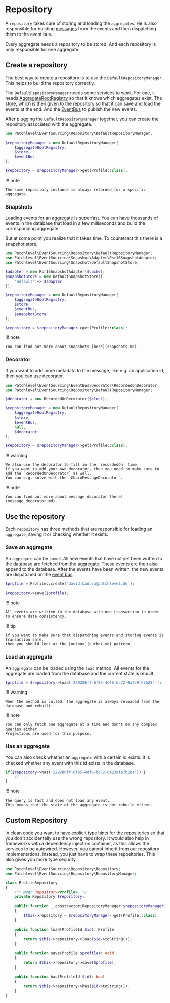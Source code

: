 # Repository

A `repository` takes care of storing and loading the `aggregates`.
He is also responsible for building [messages](event_bus.md) from the events and then dispatching them to the event bus.

Every aggregate needs a repository to be stored. 
And each repository is only responsible for one aggregate.

## Create a repository

The best way to create a repository is to use the `DefaultRepositoryManager`.
This helps to build the repository correctly.

The `DefaultRepositoryManager` needs some services to work. 
For one, it needs [AggregateRootRegistry](aggregate.md#aggregate-root-registry) so that it knows which aggregates exist. 
The [store](store.md), which is then given to the repository so that it can save and load the events at the end. 
And the [EventBus](event_bus.md) to publish the new events.

After plugging the `DefaultRepositoryManager` together, you can create the repository associated with the aggregate.

```php
use Patchlevel\EventSourcing\Repository\DefaultRepositoryManager;

$repositoryManager = new DefaultRepositoryManager(
    $aggregateRootRegistry,
    $store,
    $eventBus
);

$repository = $repositoryManager->get(Profile::class);
```

!!! note

    The same repository instance is always returned for a specific aggregate.

### Snapshots

Loading events for an aggregate is superfast. 
You can have thousands of events in the database that load in a few milliseconds and build the corresponding aggregate.

But at some point you realize that it takes time. To counteract this there is a snapshot store.

```php
use Patchlevel\EventSourcing\Repository\DefaultRepositoryManager;
use Patchlevel\EventSourcing\Snapshot\Adapter\Psr16SnapshotAdapter;
use Patchlevel\EventSourcing\Snapshot\DefaultSnapshotStore;

$adapter = new Psr16SnapshotAdapter($cache);
$snapshotStore = new DefaultSnapshotStore([
    'default' => $adapter
]);

$repositoryManager = new DefaultRepositoryManager(
    $aggregateRootRegistry,
    $store,
    $eventBus,
    $snapshotStore
);

$repository = $repositoryManager->get(Profile::class);
```

!!! note

    You can find out more about snapshots [here](snapshots.md).

### Decorator

If you want to add more metadata to the message, like e.g. an application id, then you can use decorator.

```php
use Patchlevel\EventSourcing\EventBus\Decorator\RecordedOnDecorator;
use Patchlevel\EventSourcing\Repository\DefaultRepositoryManager;

$decorator = new RecordedOnDecorator($clock);

$repositoryManager = new DefaultRepositoryManager(
    $aggregateRootRegistry,
    $store,
    $eventBus,
    null,
    $decorator
);

$repository = $repositoryManager->get(Profile::class);
```

!!! warning

    We also use the decorator to fill in the `recordedOn` time. 
    If you want to add your own decorator, then you need to make sure to add the `RecordedOnDecorator` as well. 
    You can e.g. solve with the `ChainMessageDecorator`.

!!! note

    You can find out more about message decorator [here](message_decorator.md).

## Use the repository

Each `repository` has three methods that are responsible for loading an `aggregate`, 
saving it or checking whether it exists.

### Save an aggregate

An `aggregate` can be `saved`. 
All new events that have not yet been written to the database are fetched from the aggregate. 
These events are then also append to the database. 
After the events have been written, 
the new events are dispatched on the [event bus](./event_bus.md).

```php
$profile = Profile::create('david.badura@patchlevel.de');

$repository->save($profile);
```

!!! note

    All events are written to the database with one transaction in order to ensure data consistency.

!!! tip

    If you want to make sure that dispatching events and storing events is transaction safe, 
    then you should look at the [outbox](outbox.md) pattern.

### Load an aggregate

An `aggregate` can be loaded using the `load` method. 
All events for the aggregate are loaded from the database and the current state is rebuilt.

```php
$profile = $repository->load('229286ff-6f95-4df6-bc72-0a239fe7b284');
```

!!! warning

    When the method is called, the aggregate is always reloaded from the database and rebuilt.

!!! note

    You can only fetch one aggregate at a time and don't do any complex queries either. 
    Projections are used for this purpose.

### Has an aggregate

You can also check whether an `aggregate` with a certain id exists. 
It is checked whether any event with this id exists in the database.

```php
if($repository->has('229286ff-6f95-4df6-bc72-0a239fe7b284')) {
    // ...
}
```

!!! note

    The query is fast and does not load any event. 
    This means that the state of the aggregate is not rebuild either.

## Custom Repository

In clean code you want to have explicit type hints for the repositories
so that you don't accidentally use the wrong repository.
It would also help in frameworks with a dependency injection container,
as this allows the services to be autowired.
However, you cannot inherit from our repository implementations.
Instead, you just have to wrap these repositories.
This also gives you more type security.

```php
use Patchlevel\EventSourcing\Repository\Repository;
use Patchlevel\EventSourcing\Repository\RepositoryManager;

class ProfileRepository 
{
    /** @var Repository<Profile>  */
    private Repository $repository;

    public function __constructor(RepositoryManager $repositoryManager) 
    {
        $this->repository = $repositoryManager->get(Profile::class);
    }
    
    public function load(ProfileId $id): Profile 
    {
        return $this->repository->load($id->toString());
    }
    
    public function save(Profile $profile): void 
    {
        return $this->repository->save($profile);
    }
    
    public function has(ProfileId $id): bool 
    {
        return $this->repository->has($id->toString());
    }
}
```
